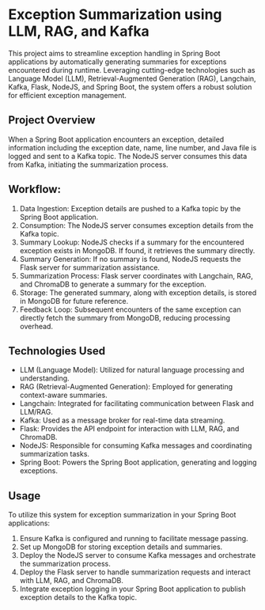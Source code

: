 
# Exception Summarization using LLM, RAG, and Kafka

This project aims to streamline exception handling in Spring Boot applications by automatically generating summaries for exceptions encountered during runtime. Leveraging cutting-edge technologies such as Language Model (LLM), Retrieval-Augmented Generation (RAG), Langchain, Kafka, Flask, NodeJS, and Spring Boot, the system offers a robust solution for efficient exception management.

## Project Overview

When a Spring Boot application encounters an exception, detailed information including the exception date, name, line number, and Java file is logged and sent to a Kafka topic. The NodeJS server consumes this data from Kafka, initiating the summarization process.

## Workflow:

1. Data Ingestion: Exception details are pushed to a Kafka topic by the Spring Boot application.
2. Consumption: The NodeJS server consumes exception details from the Kafka topic.
3. Summary Lookup: NodeJS checks if a summary for the encountered exception exists in MongoDB. If found, it retrieves the summary directly.
4. Summary Generation: If no summary is found, NodeJS requests the Flask server for summarization assistance.
5. Summarization Process: Flask server coordinates with Langchain, RAG, and ChromaDB to generate a summary for the exception.
6. Storage: The generated summary, along with exception details, is stored in MongoDB for future reference.
7. Feedback Loop: Subsequent encounters of the same exception can directly fetch the summary from MongoDB, reducing processing overhead.

## Technologies Used

- LLM (Language Model): Utilized for natural language processing and understanding.
- RAG (Retrieval-Augmented Generation): Employed for generating context-aware summaries.
- Langchain: Integrated for facilitating communication between Flask and LLM/RAG.
- Kafka: Used as a message broker for real-time data streaming.
- Flask: Provides the API endpoint for interaction with LLM, RAG, and ChromaDB.
- NodeJS: Responsible for consuming Kafka messages and coordinating summarization tasks.
- Spring Boot: Powers the Spring Boot application, generating and logging exceptions.

## Usage

To utilize this system for exception summarization in your Spring Boot applications:

1. Ensure Kafka is configured and running to facilitate message passing.
2. Set up MongoDB for storing exception details and summaries.
3. Deploy the NodeJS server to consume Kafka messages and orchestrate the summarization process.
4. Deploy the Flask server to handle summarization requests and interact with LLM, RAG, and ChromaDB.
5. Integrate exception logging in your Spring Boot application to publish exception details to the Kafka topic.

